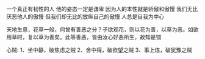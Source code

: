一个真正有韧性的人
他的姿态一定是谦卑
因为人的本性就是骄傲和傲慢
我们无比厌恶他人的傲慢
但我们却无比的放纵自己的傲慢
人总是自我为中心

天地生意，花草一般，何曾有善恶之分？子欲观花，则以花为善，以草为恶。如欲用草时，复以草为善矣。此等善恶，皆由汝心好恶所生，故知是错

心贼:
1、坐中静，破焦虑之贼
2、舍中得，破欲望之贼
3、事上炼，破犹豫之贼